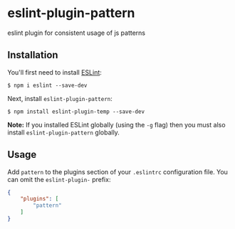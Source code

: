 # eslint-plugin-pattern

eslint plugin for consistent usage of js patterns

## Installation

You'll first need to install [ESLint](http://eslint.org):

```
$ npm i eslint --save-dev
```

Next, install `eslint-plugin-pattern`:

```
$ npm install eslint-plugin-temp --save-dev
```

**Note:** If you installed ESLint globally (using the `-g` flag) then you must also install `eslint-plugin-pattern` globally.

## Usage

Add `pattern` to the plugins section of your `.eslintrc` configuration file. You can omit the `eslint-plugin-` prefix:

```json
{
    "plugins": [
        "pattern"
    ]
}
```





